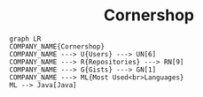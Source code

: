 <h1 align="center">Cornershop</h1>

```mermaid
graph LR
COMPANY_NAME{Cornershop}
COMPANY_NAME ---> U{Users} ---> UN[6]
COMPANY_NAME ---> R{Repositories} ---> RN[9]
COMPANY_NAME ---> G{Gists} ---> GN[1]
COMPANY_NAME ---> ML{Most Used<br>Languages}
ML --> Java[Java]
```

